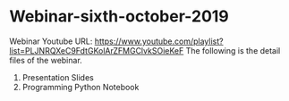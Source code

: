 # Webinar-sixth-october-2019
Webinar Youtube URL: https://www.youtube.com/playlist?list=PLJNRQXeC9FdtGKolArZFMGClvkSOieKeF
The following is the detail files of the webinar.
1) Presentation Slides
2) Programming Python Notebook
